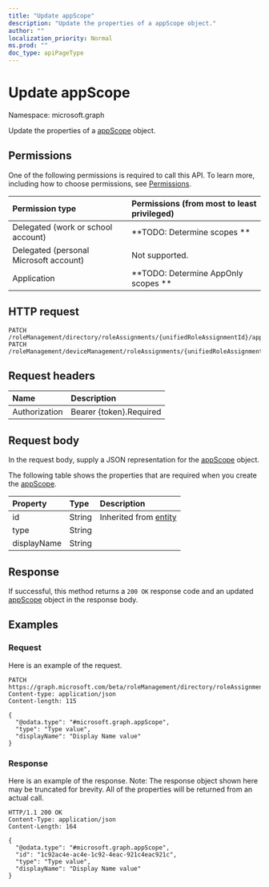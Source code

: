 ```yaml
---
title: "Update appScope"
description: "Update the properties of a appScope object."
author: ""
localization_priority: Normal
ms.prod: ""
doc_type: apiPageType
---
```


# Update appScope

Namespace: microsoft.graph

Update the properties of a [appScope](../resources/appscope.md) object.

## Permissions
One of the following permissions is required to call this API. To learn more, including how to choose permissions, see [Permissions](/concepts/permissions-reference.md).

|Permission type|Permissions (from most to least privileged)|
|:---|:---|
|Delegated (work or school account)|**TODO: Determine scopes **|
|Delegated (personal Microsoft account)|Not supported.|
|Application|**TODO: Determine AppOnly scopes **|

## HTTP request
<!-- {
  "blockType": "ignored"
}
-->
``` http
PATCH /roleManagement/directory/roleAssignments/{unifiedRoleAssignmentId}/appScope
PATCH /roleManagement/deviceManagement/roleAssignments/{unifiedRoleAssignmentMultipleId}/appScopes/{appScopeId}
```

## Request headers
|Name|Description|
|:---|:---|
|Authorization|Bearer {token}.Required|

## Request body
In the request body, supply a JSON representation for the [appScope](../resources/appscope.md) object.

The following table shows the properties that are required when you create the [appScope](../resources/appscope.md).

|Property|Type|Description|
|:---|:---|:---|
|id|String| Inherited from [entity](../resources/entity.md)|
|type|String||
|displayName|String||



## Response
If successful, this method returns a `200 OK` response code and an updated [appScope](../resources/appscope.md) object in the response body.

## Examples

### Request
Here is an example of the request.
<!-- {
  "blockType": "request",
  "name": "update_appscope"
}
-->
``` http
PATCH https://graph.microsoft.com/beta/roleManagement/directory/roleAssignments/{unifiedRoleAssignmentId}/appScope
Content-type: application/json
Content-length: 115

{
  "@odata.type": "#microsoft.graph.appScope",
  "type": "Type value",
  "displayName": "Display Name value"
}
```

### Response
Here is an example of the response. Note: The response object shown here may be truncated for brevity. All of the properties will be returned from an actual call.
<!-- {
  "blockType": "response",
  "truncated": true
}
-->
``` http
HTTP/1.1 200 OK
Content-Type: application/json
Content-Length: 164

{
  "@odata.type": "#microsoft.graph.appScope",
  "id": "1c92ac4e-ac4e-1c92-4eac-921c4eac921c",
  "type": "Type value",
  "displayName": "Display Name value"
}
```

